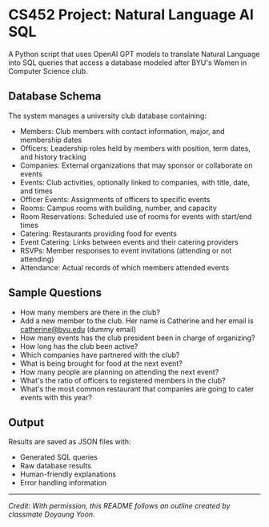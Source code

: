 # CS452 Project: Natural Language AI SQL
A Python script that uses OpenAI GPT models to translate Natural Language into SQL queries that access a database modeled after BYU's Women in Computer Science club. 

## Database Schema
The system manages a university club database containing:

- Members: Club members with contact information, major, and membership dates
- Officers: Leadership roles held by members with position, term dates, and history tracking
- Companies: External organizations that may sponsor or collaborate on events
- Events: Club activities, optionally linked to companies, with title, date, and times
- Officer Events: Assignments of officers to specific events
- Rooms: Campus rooms with building, number, and capacity
- Room Reservations: Scheduled use of rooms for events with start/end times
- Catering: Restaurants providing food for events
- Event Catering: Links between events and their catering providers
- RSVPs: Member responses to event invitations (attending or not attending)
- Attendance: Actual records of which members attended events

## Sample Questions
* How many members are there in the club?
* Add a new member to the club. Her name is Catherine and her email is [catherine@byu.edu]() (dummy email)
* How many events has the club president been in charge of organizing?
* How long has the club been active?
* Which companies have partnered with the club?
* What is being brought for food at the next event?
* How many people are planning on attending the next event?
* What's the ratio of officers to registered members in the club?
* What's the most common restaurant that companies are going to cater events with this year?


## Output
Results are saved as JSON files with:

- Generated SQL queries
- Raw database results
- Human-friendly explanations
- Error handling information

--- 
_Credit: With permission, this README follows an outline created by classmate Doyoung Yoon._
